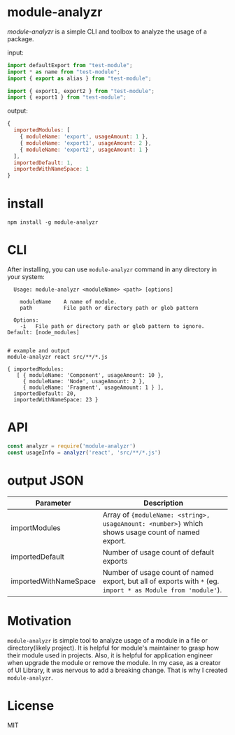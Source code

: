 # module-analyzr
*module-analyzr* is a simple CLI and toolbox to analyze the usage of a package.

input:

```js
import defaultExport from "test-module";
import * as name from "test-module";
import { export as alias } from "test-module";

import { export1, export2 } from "test-module";
import { export1 } from "test-module";
```

output:
```js
{
  importedModules: [
    { moduleName: 'export', usageAmount: 1 },
    { moduleName: 'export1', usageAmount: 2 },
    { moduleName: 'export2', usageAmount: 1 }
  ],
  importedDefault: 1,
  importedWithNameSpace: 1
}
```

# install

```
npm install -g module-analyzr
```

# CLI
After installing, you can use `module-analyzr` command in any directory in your system:

```
  Usage: module-analyzr <moduleName> <path> [options]

    moduleName    A name of module.
    path          File path or directory path or glob pattern

  Options:
    -i   File path or directory path or glob pattern to ignore. Default: [node_modules]


# example and output
module-analyzr react src/**/*.js

{ importedModules:
   [ { moduleName: 'Component', usageAmount: 10 },
     { moduleName: 'Node', usageAmount: 2 },
     { moduleName: 'Fragment', usageAmount: 1 } ],
  importedDefault: 20,
  importedWithNameSpace: 23 }
```

# API

```js
const analyzr = require('module-analyzr')
const usageInfo = analyzr('react', 'src/**/*.js')
```

# output JSON
| Parameter | Description |
| -------------- | --------------- |
| importModules | Array of `{moduleName: <string>, usageAmount: <number>}` which shows usage count of named export. |
| importedDefault    | Number of usage count of default exports |
| importedWithNameSpace | Number of usage count of named export, but all of exports with `*` (eg. `import * as Module from 'module'`).  |

# Motivation
`module-analyzr` is simple tool to analyze usage of a module in a file or directory(likely project). It is helpful for module's maintainer to grasp how their module used in projects. Also, it is helpful for application engineer when upgrade the module or remove the module.
In my case, as a creator of UI Library, it was nervous to add a breaking change. That is why I created `module-analyzr`.

# License
MIT